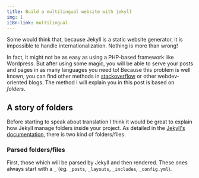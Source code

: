 ```yaml
---
title: Build a multilingual website with jekyll
img: 1
i18n-link: multilingual
---
```


Some would think that, because Jekyll is a static website generator, it is impossible to handle internationalization. Nothing is more than wrong!

In fact, it might not be as easy as using a PHP-based framework like Wordpress. But after using some magic, you will be able to serve your posts and pages in as many languages you need to! Because this problem is well known, you can find other methods in [stackoverflow](https://stackoverflow.com) or other webdev-oriented blogs. The method I will explain you in this post is based on _folders_.

## A story of folders

Before starting to speak about translation I think it would be great to explain how Jekyll manage folders inside your project. As detailed in the [Jekyll's documentation](http://jekyllrb.com/docs/structure/), there is two kind of folders/files.

### Parsed folders/files

First, those which will be parsed by Jekyll and then rendered. These ones always start with a `_` (eg. `_posts`, `_layouts`, `_includes`, `_config.yml`).
